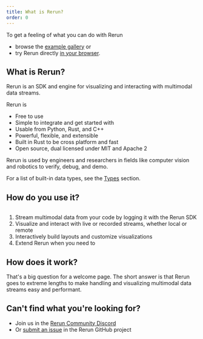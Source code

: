 ```yaml
---
title: What is Rerun?
order: 0
---
```

To get a feeling of what you can do with Rerun
- browse the [example gallery](/examples) or
- try Rerun directly [in your browser](/viewer?speculative-link).

## What is Rerun?

Rerun is an SDK and engine for visualizing and interacting with multimodal data streams.

Rerun is
- Free to use
- Simple to integrate and get started with
- Usable from Python, Rust, and C++
- Powerful, flexible, and extensible
- Built in Rust to be cross platform and fast
- Open source, dual licensed under MIT and Apache 2

Rerun is used by engineers and researchers in fields like computer vision and robotics
to verify, debug, and demo.

For a list of built-in data types, see the [Types](../reference/types.md) section.

## How do you use it?
<picture>
  <img src="https://static.rerun.io/how-to-use-rerun/225d92a2aa2fba442a15310420f45343f6da4ae1/full.png" alt="">
  <source media="(max-width: 480px)" srcset="https://static.rerun.io/how-to-use-rerun/225d92a2aa2fba442a15310420f45343f6da4ae1/480w.png">
  <source media="(max-width: 768px)" srcset="https://static.rerun.io/how-to-use-rerun/225d92a2aa2fba442a15310420f45343f6da4ae1/768w.png">
  <source media="(max-width: 1024px)" srcset="https://static.rerun.io/how-to-use-rerun/225d92a2aa2fba442a15310420f45343f6da4ae1/1024w.png">
  <source media="(max-width: 1200px)" srcset="https://static.rerun.io/how-to-use-rerun/225d92a2aa2fba442a15310420f45343f6da4ae1/1200w.png">
</picture>

1. Stream multimodal data from your code by logging it with the Rerun SDK
2. Visualize and interact with live or recorded streams, whether local or remote
3. Interactively build layouts and customize visualizations
4. Extend Rerun when you need to

## How does it work?
That's a big question for a welcome page. The short answer is that
Rerun goes to extreme lengths to make handling and visualizing
multimodal data streams easy and performant.



## Can't find what you're looking for?

- Join us in the [Rerun Community Discord](https://discord.gg/xwcxHUjD35)
- Or [submit an issue](https://github.com/rerun-io/rerun/issues) in the Rerun GitHub project

